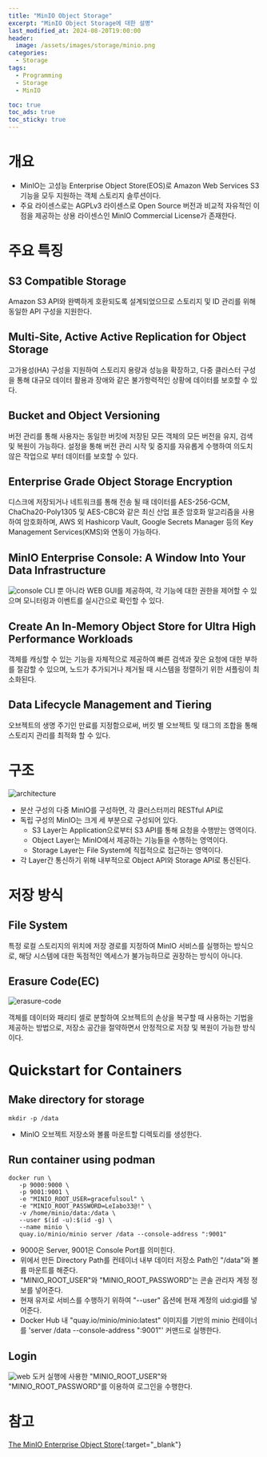 ```yaml
---
title: "MinIO Object Storage"
excerpt: "MinIO Object Storage에 대한 설명"
last_modified_at: 2024-08-20T19:00:00
header:
  image: /assets/images/storage/minio.png
categories:
  - Storage
tags:
  - Programming
  - Storage
  - MinIO

toc: true
toc_ads: true
toc_sticky: true
---
```

# 개요
- MinIO는 고성능 Enterprise Object Store(EOS)로 Amazon Web Services S3 기능을 모두 지원하는 객체 스토리지 솔루션이다.
- 주요 라이센스로는 AGPLv3 라이센스로 Open Source 버전과 비교적 자유적인 이점을 제공하는 상용 라이센스인 MinIO Commercial License가 존재한다.

# 주요 특징
## S3 Compatible Storage
Amazon S3 API와 완벽하게 호환되도록 설계되었으므로 스토리지 및 ID 관리를 위해 동일한 API 구성을 지원한다.

## Multi-Site, Active Active Replication for Object Storage
고가용성(HA) 구성을 지원하여 스토리지 용량과 성능을 확장하고, 다중 클러스터 구성을 통해 대규모 데이터 활용과 장애와 같은 불가항력적인 상황에 데이터를 보호할 수 있다.

## Bucket and Object Versioning
버전 관리를 통해 사용자는 동일한 버킷에 저장된 모든 객체의 모든 버전을 유지, 검색 및 복원이 가능하다. 설정을 통해 버전 관리 시작 및 중지를 자유롭게 수행하여 의도치 않은 작업으로 부터 데이터를 보호할 수 있다.

## Enterprise Grade Object Storage Encryption
디스크에 저장되거나 네트워크를 통해 전송 될 때 데이터를 AES-256-GCM, ChaCha20-Poly1305 및 AES-CBC와 같은 최신 산업 표준 암호화 알고리즘을 사용하여 암호화하며, AWS 외 Hashicorp Vault, Google Secrets Manager 등의 Key Management Services(KMS)와 연동이 가능하다.

## MinIO Enterprise Console: A Window Into Your Data Infrastructure
![console](../../assets/images/storage/minio/console.png)
CLI 뿐 아니라 WEB GUI를 제공하여, 각 기능에 대한 권한을 제어할 수 있으며 모니터링과 이벤트를 실시간으로 확인할 수 있다.

## Create An In-Memory Object Store for Ultra High Performance Workloads
객체를 캐싱할 수 있는 기능을 자체적으로 제공하여 빠른 검색과 잦은 요청에 대한 부하를 절감할 수 있으며, 노드가 추가되거나 제거될 때 시스템을 정렬하기 위한 셔플링이 최소화된다.

## Data Lifecycle Management and Tiering
오브젝트의 생명 주기인 만료를 지정함으로써, 버킷 별 오브젝트 및 태그의 조합을 통해 스토리지 관리를 최적화 할 수 있다.

# 구조
![architecture](../../assets/images/storage/minio/architecture.png)
- 분산 구성의 다중 MinIO를 구성하면, 각 클러스터끼리 RESTful API로 
- 독립 구성의 MinIO는 크게 세 부분으로 구성되어 있다.
  - S3 Layer는 Application으로부터 S3 API를 통해 요청을 수행받는 영역이다.
  - Object Layer는 MinIO에서 제공하는 기능들을 수행하는 영역이다.
  - Storage Layer는 File System에 직접적으로 접근하는 영역이다. 
- 각 Layer간 통신하기 위해 내부적으로 Object API와 Storage API로 통신된다.

# 저장 방식
## File System
특정 로컬 스토리지의 위치에 저장 경로를 지정하여 MinIO 서비스를 실행하는 방식으로, 해당  시스템에 대한 독점적인 엑세스가 불가능하므로 권장하는 방식이 아니다.
## Erasure Code(EC)
![erasure-code](../../assets/images/storage/minio/erasure-code.png)

객체를 데이터와 패리티 셀로 분할하여 오브젝트의 손상을 복구할 때 사용하는 기법을 제공하는 방법으로, 저장소 공간을 절약하면서 안정적으로 저장 및 복원이 가능한 방식이다.

# Quickstart for Containers
## Make directory for storage
```shell
mkdir -p /data
```
- MinIO 오브젝트 저장소와 볼륨 마운트할 디렉토리를 생성한다.

## Run container using podman
```shell
docker run \
   -p 9000:9000 \
   -p 9001:9001 \
   -e "MINIO_ROOT_USER=gracefulsoul" \
   -e "MINIO_ROOT_PASSWORD=LeIabo33@!" \
   -v /home/minio/data:/data \
   --user $(id -u):$(id -g) \
   --name minio \
   quay.io/minio/minio server /data --console-address ":9001"
```
- 9000은 Server, 9001은 Console Port를 의미힌다.
- 위에서 만든 Directory Path를 컨테이너 내부 데이터 저장소 Path인 "/data"와 볼륨 마운트를 해준다.
- "MINIO_ROOT_USER"와 "MINIO_ROOT_PASSWORD"는 콘솔 관리자 계정 정보를 넣어준다.
- 현재 유저로 서비스를 수행하기 위하여 "--user" 옵션에 현재 계정의 uid:gid를 넣어준다.
- Docker Hub 내 "quay.io/minio/minio:latest" 이미지를 기반의 minio 컨테이너를 'server /data --console-address ":9001"' 커맨드로 실행한다.

## Login
![web](../../assets/images/storage/minio/web.png)
도커 실행에 사용한 "MINIO_ROOT_USER"와 "MINIO_ROOT_PASSWORD"를 이용하여 로그인을 수행한다.

# 참고
[The MinIO Enterprise Object Store](https://min.io/){:target="_blank"}
